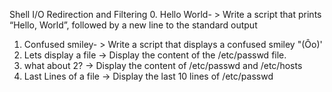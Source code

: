 Shell I/O Redirection and Filtering
0. Hello World- > Write a script that prints “Hello, World”, followed by a new line to the standard output
1. Confused smiley- > Write a script that displays a confused smiley "(Ôo)'
2. Lets display a file -> Display the content of the /etc/passwd file.
3. what about 2? -> Display the content of /etc/passwd and /etc/hosts
4. Last Lines of a file -> Display the last 10 lines of /etc/passwd
